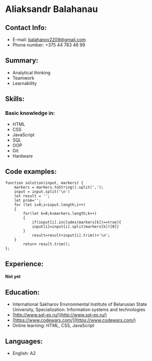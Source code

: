 # **Aliaksandr Balahanau** 
## Contact Info:
* E-mail: balahanov2209@gmail.com
* Phone number: +375 44 783 46 99
## Summary:
* Analytical thinking
*  Teamwork
*   Learnability
## Skills:
### Basic knowledge in:
* HTML
* CSS
* JavaScript
* SQL
* OOP
* Git
* Hardware
## Code examples:
    function solution(input, markers) { 
	    markers = markers.toString().split(','); 
	    input = input.split('\n')
	    let result = ''; 
	    let prom=''; 
	    for (let i=0;i<input.length;i++) 
	    { 
			for(let k=0;k<markers.length;k++) 
			{
				if(input[i].includes(markers[k])==true){
 				input[i]=input[i].split(markers[k])[0]} 
 			}
 				result=result+input[i].trim()+'\n'; 
 		} 
 			return result.trim(); 
 	};
## Experience:
#### Not yet
## Education:
* International Sakharov Environmental Institute of Belarusian State University, Specialization: Information systems and technologies
* [http://www.sql-ex.ru/](http://www.sql-ex.ru/)
* [https://www.codewars.com/](https://www.codewars.com/)
* Online learning: HTML, CSS, JavaScript
## Languages:
* English: A2